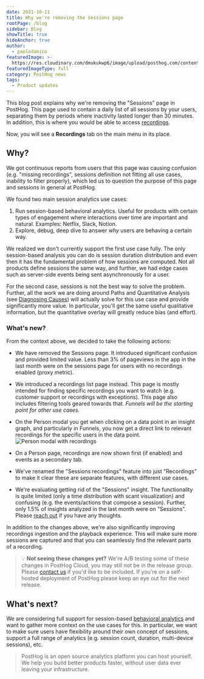 ```yaml
---
date: 2021-10-11
title: Why we're removing the sessions page
rootPage: /blog
sidebar: Blog
showTitle: true
hideAnchor: true
author:
  - paolodamico
featuredImage: >-
  https://res.cloudinary.com/dmukukwp6/image/upload/posthog.com/contents/images/blog/generic-release-notes.png
featuredImageType: full
category: PostHog news
tags:
  - Product updates
---
```


This blog post explains why we're removing the "Sessions" page in PostHog. This page used to contain a daily list of all sessions by your users, separating them by periods where inactivity lasted longer than 30 minutes. In addition, this is where you would be able to access [recordings](/docs/user-guides/recordings).

Now, you will see a **Recordings** tab on the main menu in its place.

## Why?

We got continuous reports from users that this page was causing confusion (e.g. "missing recordings", sessions definition not fitting all use cases, inability to filter properly), which led us to question the purpose of this page and sessions in general at PostHog. 

We found two main session analytics use cases:
1. Run session-based behavioral analytics. Useful for products with certain types of engagement where interactions over time are important and natural. Examples: Netflix, Slack, Notion.
2. Explore, debug, deep dive to answer _why_ users are behaving a certain way.


We realized we don't currently support the first use case fully. The only session-based analysis you can do is session duration distribution and even then it has the fundamental problem of how sessions are computed. Not all products define sessions the same way, and further, we had edge cases such as server-side events being sent asynchronously for a user.

For the second case, sessions is not the best way to solve the problem. Further, all the work we are doing around Paths and Quantitative Analysis (see [Diagnosing Causes](/handbook/strategy/overview#milestone-2-early-august-onwards)) will actually solve for this use case and provide significantly more value. In particular, you'll get the same useful qualitative information, but the quantitative overlay will greatly reduce bias (and effort).

### What's new?

From the context above, we decided to take the following actions:
- We have removed the Sessions page. It introduced significant confusion and provided limited value. Less than 3% of pageviews in the app in the last month were on the sessions page for users with no recordings enabled (proxy metric).
- We introduced a recordings list page instead. This page is mostly intended for finding specific recordings you want to watch (e.g. customer support or recordings with exceptions). This page also includes filtering tools geared towards that. _Funnels will be the starting point for other use cases._
- On the Person modal you get when clicking on a data point in an insight graph, and particularly in Funnels, you now get a direct link to relevant recordings for the specific users in the data point. 
    ![Person modal with recordings](https://res.cloudinary.com/dmukukwp6/image/upload/v1710055416/posthog.com/contents/images/blog/person-modal-with-recordings.png)

- On a Person page, recordings are now shown first (if enabled) and events as a secondary tab.
- We've renamed the "Sessions recordings" feature into just "Recordings" to make it clear these are separate features, with different use cases.
- We're evaluating getting rid of the "Sessions" insight. The functionality is quite limited (only a time distribution with scant visualization) and confusing (e.g. the events/actions that compose a session). Further, only 1.5% of insights analyzed in the last month were on "Sessions". Please [reach out](https://app.posthog.com/home#supportModal) if you have any thoughts.


In addition to the changes above, we're also significantly improving recordings ingestion and the playback experience. This will make sure more sessions are captured and that you can seamlessly find the relevant parts of a recording.


> 💡 **Not seeing these changes yet?** We're A/B testing some of these changes in PostHog Cloud, you may still not be in the release group. Please [contact us](/posts) if you'd like to be included. If you're on a self-hosted deployment of PostHog please keep an eye out for the next release.

## What's next?
We are considering full support for session-based [behavioral analytics](/product-engineers/behavioral-analytics) and want to gather more context on the use cases for this. In particular, we want to make sure users have flexibility around their own concept of sessions, support a full range of analytics (e.g. session count, duration, multi-device sessions), etc.

> PostHog is an open source analytics platform you can host yourself. We help you build better products faster, without user data ever leaving your infrastructure.

<ArrayCTA />

